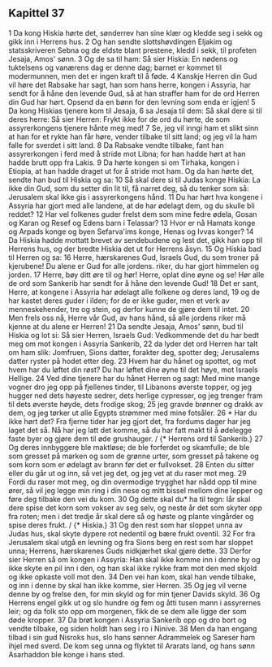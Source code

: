 ## Kapittel 37

1 Da kong Hiskia hørte det, sønderrev han sine klær og kledde seg i sekk og gikk inn i Herrens hus.
2 Og han sendte slottshøvdingen Eljakim og statsskriveren Sebna og de eldste blant prestene, kledd i sekk, til profeten Jesaja, Amos' sønn.
3 Og de sa til ham: Så sier Hiskia: En nødens og tuktelsens og vanærens dag er denne dag; barnet er kommet til modermunnen, men det er ingen kraft til å føde.
4 Kanskje Herren din Gud vil høre det Rabsake har sagt, han som hans herre, kongen i Assyria, har sendt for å håne den levende Gud, så at han straffer ham for de ord Herren din Gud har hørt. Opsend da en bønn for den levning som enda er igjen!
5 Da kong Hiskias tjenere kom til Jesaja,
6 sa Jesaja til dem: Så skal dere si til deres herre: Så sier Herren: Frykt ikke for de ord du hørte, de som assyrerkongens tjenere hånte meg med!
7 Se, jeg vil inngi ham et slikt sinn at han for et rykte han får høre, vender tilbake til sitt land; og jeg vil la ham falle for sverdet i sitt land.
8 Da Rabsake vendte tilbake, fant han assyrerkongen i ferd med å stride mot Libna; for han hadde hørt at han hadde brutt opp fra Lakis.
9 Da hørte kongen si om Tirhaka, kongen i Etiopia, at han hadde draget ut for å stride mot ham. Og da han hørte det, sendte han bud til Hiskia og sa:
10 Så skal dere si til Judas konge Hiskia: La ikke din Gud, som du setter din lit til, få narret deg, så du tenker som så: Jerusalem skal ikke gis i assyrerkongens hånd.
11 Du har hørt hva kongene i Assyria har gjort med alle landene, at de har ødelagt dem, og du skulle bli reddet?
12 Har vel folkenes guder frelst dem som mine fedre ødela, Gosan og Karan og Resef og Edens barn i Telassar?
13 Hvor er nå Hamats konge og Arpads konge og byen Sefarva'ims konge, Henas og Ivvas konger?
14 Da Hiskia hadde mottatt brevet av sendebudene og lest det, gikk han opp til Herrens hus, og der bredte Hiskia det ut for Herrens åsyn.
15 Og Hiskia bad til Herren og sa:
16 Herre, hærskarenes Gud, Israels Gud, du som troner på kjerubene! Du alene er Gud for alle jordens. riker, du har gjort himmelen og jorden.
17 Herre, bøy ditt øre til og hør! Herre, oplat dine øyne og se! Hør alle de ord som Sankerib har sendt for å håne den levende Gud!
18 Det er sant, Herre, at kongene i Assyria har ødelagt alle folkene og deres land,
19 og de har kastet deres guder i ilden; for de er ikke guder, men et verk av menneskehender, tre og stein, og derfor kunne de gjøre dem til intet.
20 Men frels oss nå, Herre vår Gud, av hans hånd, så alle jordens riker må kjenne at du alene er Herren!
21 Da sendte Jesaja, Amos' sønn, bud til Hiskia og lot si: Så sier Herren, Israels Gud: Vedkommende det du har bedt meg om mot kongen i Assyria Sankerib,
22 da lyder det ord Herren har talt om ham slik: Jomfruen, Sions datter, forakter deg, spotter deg; Jerusalems datter ryster på hodet etter deg.
23 Hvem har du hånet og spottet, og mot hvem har du løftet din røst? Du har løftet dine øyne til det høye, mot Israels Hellige.
24 Ved dine tjenere har du hånet Herren og sagt: Med mine mange vogner dro jeg opp på fjellenes tinder, til Libanons øverste topper, og jeg hugger ned dets høyeste sedrer, dets herlige cypresser, og jeg trenger fram til dets øverste høyde, dets frodige skog;
25 jeg gravde brønner og drakk av dem, og jeg tørker ut alle Egypts strømmer med mine fotsåler.
26 * Har du ikke hørt det? Fra fjerne tider har jeg gjort det, fra fordums dager har jeg laget det så. Nå har jeg latt det komme, så du har fatt makt til å ødelegge faste byer og gjøre dem til øde grushauger. / {* Herrens ord til Sankerib.}
27 Og deres innbyggere ble maktløse; de ble forferdet og skamfulle; de ble som gresset på marken og som de grønne urter, som gresset på takene og som korn som er ødelagt av brann før det er fullvokset.
28 Enten du sitter eller du går ut og inn, så vet jeg det, og jeg vet at du raser mot meg.
29 Fordi du raser mot meg, og din overmodige trygghet har nådd opp til mine ører, så vil jeg legge min ring i din nese og mitt bissel mellom dine lepper og føre deg tilbake den vei du kom.
30 Og dette skal du* ha til tegn: Iår skal dere spise det korn som vokser av seg selv, og neste år det som skyter opp fra roten; men i det tredje år skal dere så og høste og plante vingårder og spise deres frukt. / {* Hiskia.}
31 Og den rest som har sloppet unna av Judas hus, skal skyte dypere rot nedentil og bære frukt oventil.
32 For fra Jerusalem skal utgå en levning og fra Sions berg en rest som har sloppet unna; Herrens, hærskarenes Guds nidkjærhet skal gjøre dette.
33 Derfor sier Herren så om kongen i Assyria: Han skal ikke komme inn i denne by og ikke skyte en pil inn i den, og han skal ikke rykke fram mot den med skjold og ikke opkaste voll mot den.
34 Den vei han kom, skal han vende tilbake, og inn i denne by skal han ikke komme, sier Herren.
35 Og jeg vil verne denne by og frelse den, for min skyld og for min tjener Davids skyld.
36 Og Herrens engel gikk ut og slo hundre og fem og åtti tusen mann i assyrernes leir; og da folk sto opp om morgenen, fikk de se dem alle ligge der som døde kropper.
37 Da brøt kongen i Assyria Sankerib opp og dro bort og vendte tilbake, og siden holdt han seg i ro i Ninive.
38 Men da han engang tilbad i sin gud Nisroks hus, slo hans sønner Adrammelek og Sareser ham ihjel med sverd. De kom seg unna og flyktet til Ararats land, og hans sønn Asarhaddon ble konge i hans sted.
